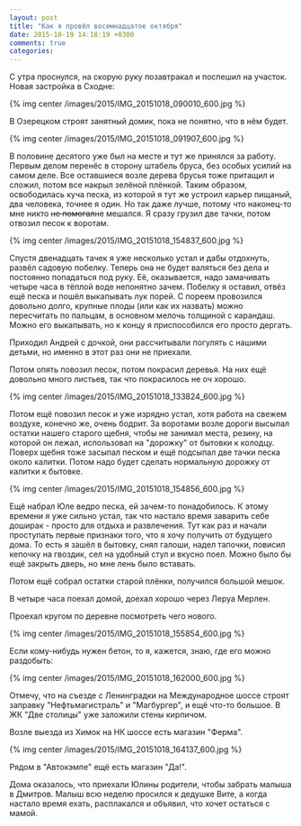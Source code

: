 ```yaml
---
layout: post
title: "Как я провёл восемнадцатое октября"
date: 2015-10-19 14:18:19 +0300
comments: true
categories: 
---
```

С утра проснулся, на скорую руку позавтракал и поспешил на участок. Новая застройка в Сходне:

{% img center /images/2015/IMG_20151018_090010_600.jpg %}

В Озерецком строят занятный домик, пока не понятно, что в нём будет.

{% img center /images/2015/IMG_20151018_091907_600.jpg %}

В половине десятого уже был на месте и тут же принялся за работу. Первым делом перенёс в сторону штабель бруса, без особых усилий на самом деле. Все оставшиеся возле дерева брусья тоже притащил и сложил, потом все накрыл зелёной плёнкой. Таким образом, освободилась куча песка, из которой я тут же устроил карьер пищаный, два человека, точнее я один. Но так даже лучше, потому что наконец-то мне никто ~~не помогал~~не мешался. Я сразу грузил две тачки, потом отвозил песок к воротам. 

{% img center /images/2015/IMG_20151018_154837_600.jpg %}

Спустя двенадцать тачек я уже несколько устал и дабы отдохнуть, развёл садовую побелку. Теперь она не будет валяться без дела и постоянно попадаться под руку. Её, оказывается, надо замачивать четыре часа в тёплой воде непонятно зачем. Побелку я оставил, отвёз ещё песка и пошёл выкапывать лук порей. С пореем провозился довольно долго, крупные плоды (или как их назвать) можно пересчитать по пальцам, в основном мелочь толщиной с карандаш. Можно его выкапывать, но  к концу я приспособился его просто дергать.

Приходил Андрей с дочкой, они рассчитывали погулять с нашими детьми, но именно в этот раз они не приехали.

Потом опять повозил песок, потом покрасил деревья. На них ещё довольно много листьев, так что покрасилось не оч хорошо. 

{% img center /images/2015/IMG_20151018_133824_600.jpg %}

Потом ещё повозил песок и уже изрядно устал, хотя работа на свежем воздухе, конечно же, очень бодрит. За воротами возле дороги высыпал остатки нашего старого щебня, чтобы не занимал места, резину, на которой он лежал, использовал на "дорожку" от бытовки к колодцу. Поверх щебня тоже засыпал песком и ещё подсыпал две тачки песка около калитки. Потом надо будет сделать нормальную дорожку от калитки к бытовке.

{% img center /images/2015/IMG_20151018_154856_600.jpg %}

Ещё набрал Юле ведро песка, ей зачем-то понадобилось. К этому времени я уже сильно устал, так что настало время заварить себе доширак - просто для отдыха и развлечения. Тут как раз и начали проступать первые признаки того, что я хочу получить от будущего дома. То есть я зашёл в бытовку, снял галоши, надел тапочки, повисил кепочку на гвоздик, сел на удобный стул и вкусно поел. Можно было бы ещё закрыть дверь, но мне лень было вставать.

Потом ещё собрал остатки старой плёнки, получился большой мешок.

В четыре часа поехал домой, доехал хорошо через Леруа Мерлен.

Проехал кругом по деревне посмотреть чего нового.

{% img center /images/2015/IMG_20151018_155854_600.jpg %}

Если кому-нибудь нужен бетон, то я, кажется, знаю, где его можно раздобыть:

{% img center /images/2015/IMG_20151018_162000_600.jpg %}

 Отмечу, что на съезде с Ленинградки на Международное шоссе строят заправку "Нефтьмагистраль" и "Магбургер", и ещё что-то большое. В ЖК "Две столицы" уже заложили стены кирпичом.

Возле выезда из Химок на НК шоссе есть магазин "Ферма".

{% img center /images/2015/IMG_20151018_164137_600.jpg %}

Рядом в "Автокэмпе" ещё есть магазин "Да!".

Дома оказалось, что приехали Юлины родители, чтобы забрать малыша в Дмитров. Малыш всю неделю просился к дедушке Вите, а когда настало время ехать, расплакался и объявил, что хочет остаться с мамой.
